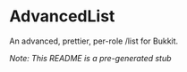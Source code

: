 # AdvancedList
An advanced, prettier, per-role /list for Bukkit.

*Note: This README is a pre-generated stub*
